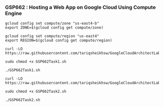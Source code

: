 ### GSP662 :  Hosting a Web App on Google Cloud Using Compute Engine 

```
gcloud config set compute/zone "us-east4-b"
export ZONE=$(gcloud config get compute/zone)

gcloud config set compute/region "us-east4"
export REGION=$(gcloud config get compute/region)
```

```
curl -LO https://raw.githubusercontent.com/tariqsheikhsw/GoogleCloudArchitectLabs/main/Solutions/GSP662Task1.sh

sudo chmod +x GSP662Task1.sh

./GSP662Task1.sh
```

```
curl -LO https://raw.githubusercontent.com/tariqsheikhsw/GoogleCloudArchitectLabs/main/Solutions/GSP662Task2.sh

sudo chmod +x GSP662Task2.sh

./GSP662Task2.sh
```
